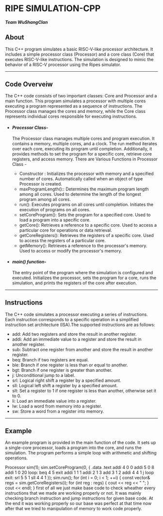 # RIPE SIMULATION-CPP
#### _Team WuShangClan_

## About
This C++ program simulates a basic RISC-V-like processor architecture. It includes a simple processor class (Processor) and a core class (Core) that executes RISC-V-like instructions. The simulation is designed to mimic the behavior of a RISC-V processor using the Ripes simulator.

---
## Code Overveiw
The C++ code consists of two important classes: Core and Processor and a main function. This program simulates a processor with multiple cores executing a program represented as a sequence of instructions. The Processor class manages the cores and memory, while the Core class represents individual cores responsible for executing instructions.

- #### _Processor Class_-
  The Processor class manages multiple cores and program execution. It contains a memory, multiple cores, and a clock. The run method iterates over each core, executing its program until completion. Additionally, it provides methods to set the program for a specific core, retrieve core registers, and access memory.
  There are Various Functions in Processor Class -
  - Constructor : Initializes the processor with memory and a specified number of cores. Automatically called when an object of type Processor is created.
  - maxProgramLength():: Determines the maximum program length among all cores. Used to determine the length of the longest program among all cores.
  - run(): Executes programs on all cores until completion. Initiates the execution of programs on all cores.
  - setCoreProgram(): Sets the program for a specified core. Used to load a program into a specific core.
  - getCore(): Retrieves a reference to a specific core. Used to access a particular core for operations or data retrieval.
  - getCoreRegisters(): Retrieves the registers of a specific core. Used to access the registers of a particular core.
  - getMemory(): Retrieves a reference to the processor's memory. Used to access or modify the processor's memory.
   
- #### _main() function-_
  The entry point of the program where the simulation is configured and executed. Initializes the processor, sets the program for a core, runs the simulation, and prints the registers of the core after execution.

---
## Instructions
The C++ code simulates a processor executing a series of instructions. Each instruction corresponds to a specific operation in a simplified instruction set architecture (ISA).The supported instructions are as follows:
- add: Add two registers and store the result in another register.
- addi: Add an immediate value to a register and store the result in another register.
- sub: Subtract one register from another and store the result in another register.
- beq: Branch if two registers are equal.
- ble: Branch if one register is less than or equal to another.
- bgt: Branch if one register is greater than another.
- j: Unconditional jump to a label.
- srl: Logical right shift a register by a specified amount.
- sll: Logical left shift a register by a specified amount.
- slt: Set a register to 1 if one register is less than another, otherwise set it to 0.
- li: Load an immediate value into a register.
- lw: Load a word from memory into a register.
- sw: Store a word from a register into memory.

---
## Example
An example program is provided in the main function of the code. It sets up a single-core processor, loads a program into the core, and runs the simulation. The program performs a simple loop with arithmetic and shifting operations.

Processor sim(1);
sim.setCoreProgram(0, {
    .data
    .text
    addi 4 0 0
    addi 5 0 8
    addi 1 0 20
    loop:
    beq 4 5 exit
    addi 1 1 1
    addi 2 1 3
    add 3 1 2
    addi 4 4 1
    j loop
    exit:
    srl 5 5 1
    sll 4 4 1
});
sim.run();
for (int i = 0; i < 1; ++i) {
    const vector<int>& regs = sim.getCoreRegisters(i);
    for (int reg : regs) {
        cout << reg << " ";
    }
    cout << endl;
}
first of all we just make base code to check wheather every instructions that we made are working properly or not. It was mainly checking branch instruction and jump instructions for given base code. At the end it was working properly so our base was perfect at that time now after that we tried to manipulation of memory to work code properly.
